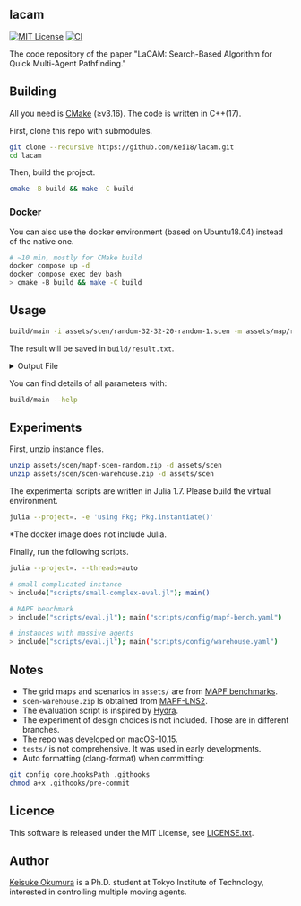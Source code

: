 lacam
---
[![MIT License](http://img.shields.io/badge/license-MIT-blue.svg?style=flat)](LICENSE)
[![CI](https://github.com/Kei18/lacam/actions/workflows/ci.yml/badge.svg)](https://github.com/Kei18/fast-mapf/actions/workflows/ci.yml)

The code repository of the paper "LaCAM: Search-Based Algorithm for Quick Multi-Agent Pathfinding."

## Building

All you need is [CMake](https://cmake.org/) (≥v3.16). The code is written in C++(17).

First, clone this repo with submodules.

```sh
git clone --recursive https://github.com/Kei18/lacam.git
cd lacam
```
Then, build the project.

```sh
cmake -B build && make -C build
```

### Docker

You can also use the docker environment (based on Ubuntu18.04) instead of the native one.

```sh
# ~10 min, mostly for CMake build
docker compose up -d
docker compose exec dev bash
> cmake -B build && make -C build
```

## Usage

```sh
build/main -i assets/scen/random-32-32-20-random-1.scen -m assets/map/random-32-32-20.map -N 50 -v 1
```
The result will be saved in `build/result.txt`.

<details><summary>Output File</summary>

This is an example output of `random-32-32-20-random-1.scen`.
`(x, y)` denotes location.
`(0, 0)` is the left-top point.
`(x, 0)` is the location at `x`-th column and 1st row.

```
agents=50
map_file=random-32-32-20.map
solver=planner
solved=1
soc=1489
soc_lb=1082
makespan=51
makespan_lb=48
comp_time=1
seed=0
starts=(5,16),(21,29),[...]
solution=
0:(5,16),(21,29),[...]
1:(5,17),(21,28),[...]
[...]
```

</details>

You can find details of all parameters with:
```sh
build/main --help
```

## Experiments

First, unzip instance files.

```sh
unzip assets/scen/mapf-scen-random.zip -d assets/scen
unzip assets/scen/scen-warehouse.zip -d assets/scen
```

The experimental scripts are written in Julia 1.7.
Please build the virtual environment.

```sh
julia --project=. -e 'using Pkg; Pkg.instantiate()'
```

*The docker image does not include Julia.

Finally, run the following scripts.

```sh
julia --project=. --threads=auto

# small complicated instance
> include("scripts/small-complex-eval.jl"); main()

# MAPF benchmark
> include("scripts/eval.jl"); main("scripts/config/mapf-bench.yaml")

# instances with massive agents
> include("scripts/eval.jl"); main("scripts/config/warehouse.yaml")
```

## Notes

- The grid maps and scenarios in `assets/` are from [MAPF benchmarks](https://movingai.com/benchmarks/mapf.html).
- `scen-warehouse.zip` is obtained from [MAPF-LNS2](https://github.com/Jiaoyang-Li/MAPF-LNS2).
- The evaluation script is inspired by [Hydra](https://hydra.cc/).
- The experiment of design choices is not included. Those are in different branches.
- The repo was developed on macOS-10.15.
- `tests/` is not comprehensive. It was used in early developments.
- Auto formatting (clang-format) when committing:

```sh
git config core.hooksPath .githooks
chmod a+x .githooks/pre-commit
```

## Licence

This software is released under the MIT License, see [LICENSE.txt](LICENCE.txt).

## Author

[Keisuke Okumura](https://kei18.github.io) is a Ph.D. student at Tokyo Institute of Technology, interested in controlling multiple moving agents.
